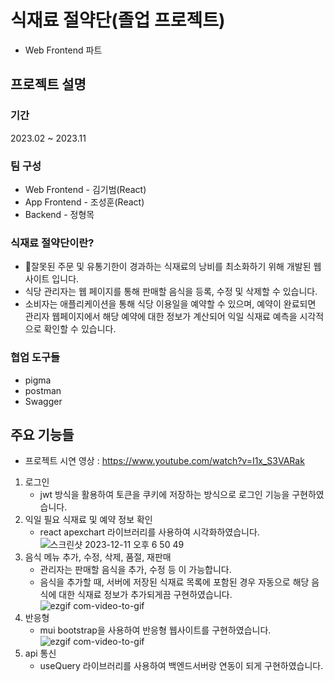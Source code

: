# 식재료 절약단(졸업 프로젝트)
- Web Frontend 파트

## 프로젝트 설명
### 기간
2023.02 ~ 2023.11

### 팀 구성
- Web Frontend - 김기범(React)
- App Frontend - 조성훈(React)
- Backend - 정형목

### 식재료 절약단이란?
- 잘못된 주문 및 유통기한이 경과하는 식재료의 낭비를 최소화하기 위해 개발된 웹사이트 입니다.
- 식당 관리자는 웹 페이지를 통해 판매할 음식을 등록, 수정 및 삭제할 수 있습니다.
- 소비자는 애플리케이션을 통해 식당 이용일을 예약할 수 있으며, 예약이 완료되면 관리자 웹페이지에서 해당 예약에 대한 정보가 계산되어 익일 식재료 예측을 시각적으로 확인할 수 있습니다.

### 협업 도구들
- pigma 
- postman
- Swagger

## 주요 기능들
- 프로젝트 시연 영상 : https://www.youtube.com/watch?v=I1x_S3VARak
1. 로그인
   - jwt 방식을 활용하여 토큰을 쿠키에 저장하는 방식으로 로그인 기능을 구현하였습니다.
2. 익일 필요 식재료 및 예약 정보 확인
   - react apexchart 라이브러리를 사용하여 시각화하였습니다.
![스크린샷 2023-12-11 오후 6 50 49](https://github.com/kkb4363/SenierProject/assets/101088024/bbc56762-3580-4dc9-961a-38bc973a765a)
3. 음식 메뉴 추가, 수정, 삭제, 품절, 재판매
   - 관리자는 판매할 음식을 추가, 수정 등 이 가능합니다.
   - 음식을 추가할 때, 서버에 저장된 식재료 목록에 포함된 경우 자동으로 해당 음식에 대한 식재료 정보가 추가되게끔 구현하였습니다.
![ezgif com-video-to-gif](https://github.com/kkb4363/SenierProject/assets/101088024/22534f4f-6726-49bd-b52c-a906e2c20502)
4. 반응형
   - mui bootstrap을 사용하여 반응형 웹사이트를 구현하였습니다.
![ezgif com-video-to-gif](https://github.com/kkb4363/SenierProject/assets/101088024/6ab52c7b-15b5-4e89-b5a2-eaa297ca6d2b)
5. api 통신
   - useQuery 라이브러리를 사용하여 백엔드서버랑 연동이 되게 구현하였습니다.
